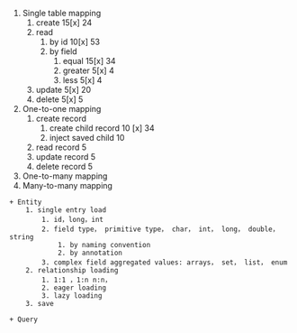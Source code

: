 1. Single table mapping
    1. create 15[x] 24
    2. read
        1. by id 10[x] 53
        2. by field
            1. equal 15[x] 34
            2. greater 5[x] 4
            3. less 5[x] 4
    3. update 5[x] 20
    4. delete 5[x] 5
2. One-to-one mapping
	1. create record
		1. create child record 10 [x] 34
		2. inject saved child 10
	2. read record 5
	3. update record 5
	4. delete record 5
3. One-to-many mapping
4. Many-to-many mapping


```
+ Entity
	1. single entry load
		1. id，long，int
	  	2. field type， primitive type， char， int， long， double， string 
	  		1. by naming convention 
	  		2. by annotation
	  	3. complex field aggregated values: arrays， set， list， enum
	2. relationship loading
		1. 1:1 ，1:n n:n， 
		2. eager loading
		3. lazy loading
	3. save 
		
+ Query 
```